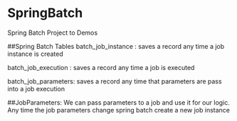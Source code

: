 # SpringBatch
Spring Batch Project to Demos



##Spring Batch Tables
batch_job_instance : saves a record any time a job instance is created

batch_job_execution : saves a record any time a job is executed

batch_job_parameters: saves a record any time that parameters are pass into a job execution


##JobParameters:
We can pass parameters to a job and use it for our logic. 
Any time the job parameters change spring batch create a new job instance 